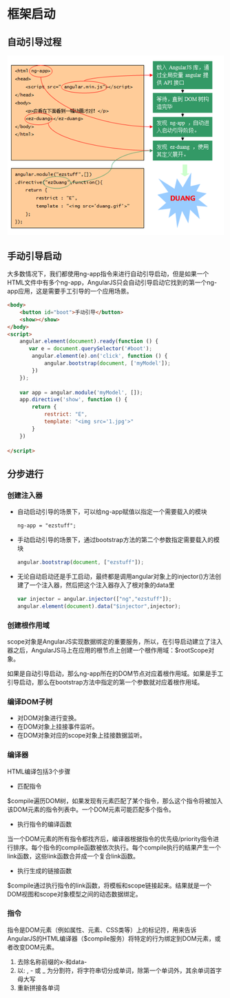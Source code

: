 # 框架启动

## 自动引导过程

![](1.png)

## 手动引导启动

大多数情况下，我们都使用ng-app指令来进行自动引导启动，但是如果一个HTML文件中有多个ng-app，AngularJS只会自动引导启动它找到的第一个ng-app应用，这是需要手工引导的一个应用场景。

```html
<body>
    <button id="boot">手动引导</button>
    <show></show>
</body>
<script>
    angular.element(document).ready(function () {
       var e = document.querySelector('#boot');
        angular.element(e).on('click', function () {
            angular.bootstrap(document, ['myModel']);
        })
    });

    var app = angular.module('myModel', []);
    app.directive('show', function () {
        return {
            restrict: "E",
            template: "<img src='1.jpg'>"
        }
    })

</script>
```

## 分步进行

### 创建注入器

* 自动启动引导的场景下，可以给ng-app赋值以指定一个需要载入的模块

  ```html
  ng-app = "ezstuff";
  ```

* 手动启动引导的场景下，通过bootstrap方法的第二个参数指定需要载入的模块

  ```javascript
  angular.bootstrap(document, ["ezstuff"]);
  ```

* 无论自动启动还是手工启动，最终都是调用angular对象上的injector()方法创建了一个注入器，然后把这个注入器存入了根对象的data里

  ````javascript
  var injector = angular.injector(["ng","ezstuff"]);
  angular.element(document).data("$injector",injector);
  ````

### 创建根作用域

​	scope对象是AngularJS实现数据绑定的重要服务，所以，在引导启动建立了注入器之后，AngularJS马上在应用的根节点上创建一个根作用域：$rootScope对象。

​	如果是自动引导启动，那么ng-app所在的DOM节点对应着根作用域。如果是手工引导启动，那么在bootstrap方法中指定的第一个参数就对应着根作用域。

### 编译DOM子树

* 对DOM对象进行变换。
* 在DOM对象上挂接事件监听。
* 在DOM对象对应的scope对象上挂接数据监听。

### 编译器

HTML编译包括3个步骤

* 匹配指令

$compile遍历DOM树，如果发现有元素匹配了某个指令，那么这个指令将被加入该DOM元素的指令列表中。一个DOM元素可能匹配多个指令。

- 执行指令的编译函数

当一个DOM元素的所有指令都找齐后，编译器根据指令的优先级/priority指令进行排序。每个指令的compile函数被依次执行。每个compile执行的结果产生一个link函数，这些link函数合并成一个复合link函数。

- 执行生成的链接函数

$compile通过执行指令的link函数，将模板和scope链接起来。结果就是一个DOM视图和scope对象模型之间的动态数据绑定。

### 指令

指令是DOM元素（例如属性、元素、CSS类等）上的标记符，用来告诉AngularJS的HTML编译器（$compile服务）将特定的行为绑定到DOM元素，或者改变DOM元素。

1. 去除名称前缀的x-和data-
2. 以: , - 或 _ 为分割符，将字符串切分成单词，除第一个单词外，其余单词首字母大写
3. 重新拼接各单词

















